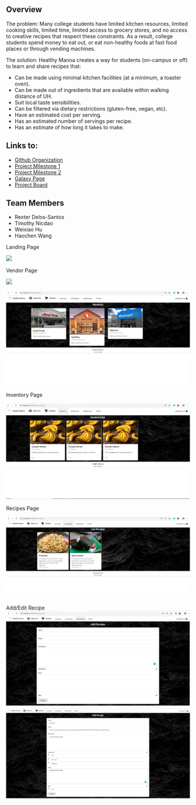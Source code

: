 ## Overview

The problem: Many college students have limited kitchen resources, limited cooking skills, limited time, limited access to grocery stores, and no access to creative recipes that respect these constraints. As a result, college students spend money to eat out, or eat non-healthy foods at fast food places or through vending machines.

The solution: Healthy Manoa creates a way for students (on-campus or off) to learn and share recipes that:
* Can be made using minimal kitchen facilities (at a minimum, a toaster oven).
* Can be made out of ingredients that are available within walking distance of UH.
* Suit local taste sensibilities.
* Can be filtered via dietary restrictions (gluten-free, vegan, etc).
* Have an estimated cost per serving.
* Has an estimated number of servings per recipe.
* Has an estimate of how long it takes to make.

## Links to:
- [Github Organization](https://github.com/healthy-manoa)
- [Project Milestone 1](https://github.com/healthy-manoa/project/projects/1)
- [Project Milestone 2](https://github.com/healthy-manoa/project/projects/2)
- [Galaxy Page](https://healthymanoa.meteorapp.com)
- [Project Board](https://github.com/healthy-manoa/project/projects/2)

## Team Members
* Rexter Delos-Santos
* Timothy Nicdao
* Weixiao Hu
* Haochen Wang

Landing Page

![](https://files.slack.com/files-pri/TLBCR22VD-FQDSQ2WUA/screenshot_20191120-091453_chrome.jpg)

Vendor Page

![](https://files.slack.com/files-pri/TLBCR22VD-FQRCD2P1A/image.png)

<img class="ui floated rounded image" src="/images/Vendor page.PNG"> 

Inventory Page

<img class="ui floated rounded image" src="/images/Inventory page.PNG">

Recipes Page

<img class="ui floated rounded image" src="/images/Recipes page.PNG">

Add/Edit Recipe
<img class="ui floated rounded image" src="/images/Add Recipe page.PNG">
<img class="ui floated rounded image" src="/images/Edit Recipe page.PNG">

  



